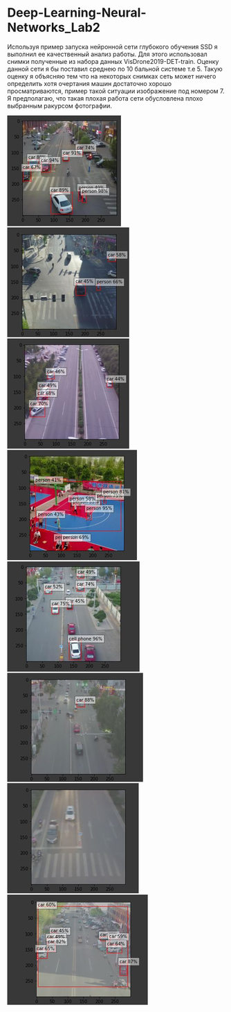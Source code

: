 # Deep-Learning-Neural-Networks_Lab2

Используя пример запуска нейронной сети глубокого обучения SSD я выполнил ее качественный анализ работы. Для этого использовал снимки полученные из набора данных VisDrone2019-DET-train. Оценку данной сети я бы поставил среднею по 10 бальной системе т.е 5. Такую оценку я объясняю тем что на некоторых снимках сеть может ничего определить хотя очертания машин достаточно хорошо просматриваются, пример такой ситуации изображение под номером 7. 
Я предполагаю, что такая плохая работа сети обусловлена плохо выбранным ракурсом фотографии.


![](https://github.com/AlexandrSemenovich/Deep-Learning-Neural-Networks_Lab2/blob/master/detected/1.JPG)
![](https://github.com/AlexandrSemenovich/Deep-Learning-Neural-Networks_Lab2/blob/master/detected/2.JPG)
![](https://github.com/AlexandrSemenovich/Deep-Learning-Neural-Networks_Lab2/blob/master/detected/3.JPG)
![](https://github.com/AlexandrSemenovich/Deep-Learning-Neural-Networks_Lab2/blob/master/detected/4.JPG)
![](https://github.com/AlexandrSemenovich/Deep-Learning-Neural-Networks_Lab2/blob/master/detected/5.JPG)
![](https://github.com/AlexandrSemenovich/Deep-Learning-Neural-Networks_Lab2/blob/master/detected/6.JPG)
![](https://github.com/AlexandrSemenovich/Deep-Learning-Neural-Networks_Lab2/blob/master/detected/7.JPG)
![](https://github.com/AlexandrSemenovich/Deep-Learning-Neural-Networks_Lab2/blob/master/detected/8.JPG)
